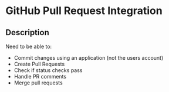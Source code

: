 # GitHub Pull Request Integration

## Description

Need to be able to:

- Commit changes using an application (not the users account)
- Create Pull Requests
- Check if status checks pass
- Handle PR comments
- Merge pull requests